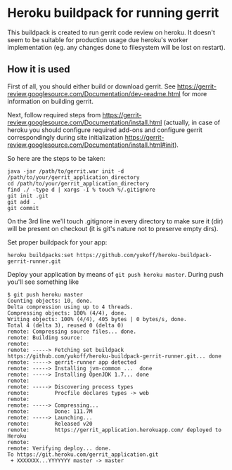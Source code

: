 # Heroku buildpack for running gerrit

This buildpack is created to run gerrit code review on heroku. It doesn't seem to be suitable for production usage
due heroku's worker implementation (eg. any changes done to filesystem will be lost on restart).

## How it is used

First of all, you should either build or download gerrit. See https://gerrit-review.googlesource.com/Documentation/dev-readme.html
for more information on building gerrit.

Next, follow required steps from https://gerrit-review.googlesource.com/Documentation/install.html (actually,
in case of heroku you should configure required add-ons and configure gerrit correspondingly during site
initialization https://gerrit-review.googlesource.com/Documentation/install.html#init).

So here are the steps to be taken:
```
java -jar /path/to/gerrit.war init -d /path/to/your/gerrit_application_directory
cd /path/to/your/gerrit_application_directory
find ./ -type d | xargs -I % touch %/.gitignore
git init .git
git add .
git commit
```
On the 3rd line we'll touch .gitignore in every directory to make sure it (dir) will be present on checkout (it is git's
nature not to preserve empty dirs).

Set proper buildpack for your app:
```
heroku buildpacks:set https://github.com/yukoff/heroku-buildpack-gerrit-runner.git
```

Deploy your application by means of `git push heroku master`. During push you'll see something like
```
$ git push heroku master
Counting objects: 10, done.
Delta compression using up to 4 threads.
Compressing objects: 100% (4/4), done.
Writing objects: 100% (4/4), 405 bytes | 0 bytes/s, done.
Total 4 (delta 3), reused 0 (delta 0)
remote: Compressing source files... done.
remote: Building source:
remote:
remote: -----> Fetching set buildpack https://github.com/yukoff/heroku-buildpack-gerrit-runner.git... done
remote: -----> gerrit-runner app detected
remote: -----> Installing jvm-common ...  done
remote: -----> Installing OpenJDK 1.7... done
remote:
remote: -----> Discovering process types
remote:        Procfile declares types -> web
remote:
remote: -----> Compressing...
remote:        Done: 111.7M
remote: -----> Launching...
remote:        Released v20
remote:        https://gerrit_application.herokuapp.com/ deployed to Heroku
remote:
remote: Verifying deploy... done.
To https://git.heroku.com/gerrit_application.git
 + XXXXXXX...YYYYYYY master -> master
 ```
